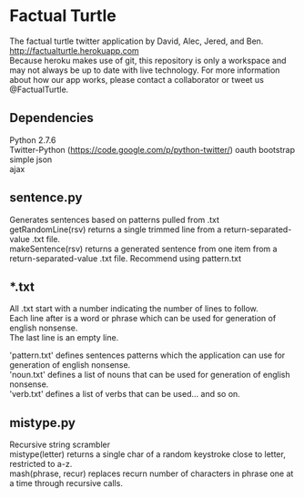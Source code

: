 Factual Turtle
==============
The factual turtle twitter application by David, Alec, Jered, and Ben. http://factualturtle.herokuapp.com  
Because heroku makes use of git, this repository is only a workspace and may not always be up to date with live technology. For more information about how our app works, please contact a collaborator or tweet us @FactualTurtle.

Dependencies
------------
Python 2.7.6  
Twitter-Python (https://code.google.com/p/python-twitter/)
oauth
bootstrap  
simple json  
ajax  

sentence.py
-----------
Generates sentences based on patterns pulled from .txt  
getRandomLine(rsv) returns a single trimmed line from a return-separated-value .txt file.  
makeSentence(rsv) returns a generated sentence from one item from a return-separated-value .txt file. Recommend using pattern.txt

*.txt
----
All .txt start with a number indicating the number of lines to follow.  
Each line after is a word or phrase which can be used for generation of english nonsense.  
The last line is an empty line. 
 
'pattern.txt' defines sentences patterns which the application can use for generation of english nonsense.  
'noun.txt' defines a list of nouns that can be used for generation of english nonsense.  
'verb.txt' defines a list of verbs that can be used... and so on.  

mistype.py
----------
Recursive string scrambler  
mistype(letter) returns a single char of a random keystroke close to letter, restricted to a-z.  
mash(phrase, recur) replaces recurn number of characters in phrase one at a time through recursive calls.  
